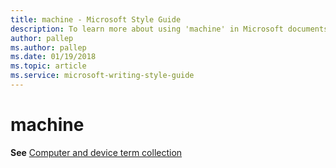 ```yaml
---
title: machine - Microsoft Style Guide
description: To learn more about using 'machine' in Microsoft documents, see 'Computer and device term collection.'
author: pallep
ms.author: pallep
ms.date: 01/19/2018
ms.topic: article
ms.service: microsoft-writing-style-guide
---
```


# machine

**See** [Computer and device term collection](~/a-z-word-list-term-collections/term-collections/computer-device-terms.md)
